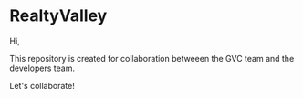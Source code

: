 # RealtyValley

Hi,

This repository is created for collaboration betweeen the GVC team and the developers team.

Let's collaborate!
